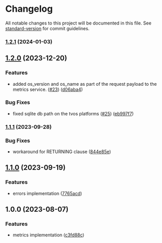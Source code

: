 # Changelog

All notable changes to this project will be documented in this file. See [standard-version](https://github.com/conventional-changelog/standard-version) for commit guidelines.

### [1.2.1](https://github.com/rudderlabs/metrics-reporter-ios/compare/v1.2.0...v1.2.1) (2024-01-03)

## [1.2.0](https://github.com/rudderlabs/metrics-reporter-ios/compare/v1.1.1...v1.2.0) (2023-12-20)


### Features

* added os_version and os_name as part of the request payload to the metrics service.  ([#23](https://github.com/rudderlabs/metrics-reporter-ios/issues/23)) ([d06aba4](https://github.com/rudderlabs/metrics-reporter-ios/commit/d06aba4ef2491f4f0d5615be3be7335fe067dff7))


### Bug Fixes

* fixed sqlite db path on the tvos platforms ([#25](https://github.com/rudderlabs/metrics-reporter-ios/issues/25)) ([eb997f7](https://github.com/rudderlabs/metrics-reporter-ios/commit/eb997f7b31d1530938c8d2f60c48344cfa42699d))

### [1.1.1](https://github.com/rudderlabs/metrics-reporter-ios/compare/v1.1.0...v1.1.1) (2023-09-28)


### Bug Fixes

* workaround for RETURNING clause ([844e85e](https://github.com/rudderlabs/metrics-reporter-ios/commit/844e85e4304c7e24dcbf34ecedb20d6de109dac8))

## [1.1.0](https://github.com/rudderlabs/metrics-reporter-ios/compare/v1.0.0...v1.1.0) (2023-09-19)


### Features

* errors implementation ([7765acd](https://github.com/rudderlabs/metrics-reporter-ios/commit/7765acd786a2605d67039a23db35ff8e19ec82df))

## 1.0.0 (2023-08-07)


### Features

* metrics implementation ([c3fd88c](https://github.com/rudderlabs/metrics-reporter-ios/commit/c3fd88cf2cd94ffd4019d68d93a0f573af810bd6))
